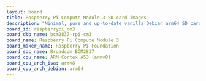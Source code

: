 ```yaml
---
layout: board
title: Raspberry Pi Compute Module 3 SD card images
description: "Minimal, pure and up-to-date vanilla Debian arm64 SD card images for Raspberry Pi Compute Module 3 by Raspberry Pi Foundation, SoC: Broadcom BCM2837, CPU ISA: armv8"
board_id: raspberrypi_cm3
board_dtb_name: bcm2837-rpi-cm3
board_name: Raspberry Pi Compute Module 3
board_maker_name: Raspberry Pi Foundation
board_soc_name: Broadcom BCM2837
board_cpu_name: ARM Cortex A53 (armv8)
board_cpu_arch_isa: armv8
board_cpu_arch_debian: arm64
---
```

